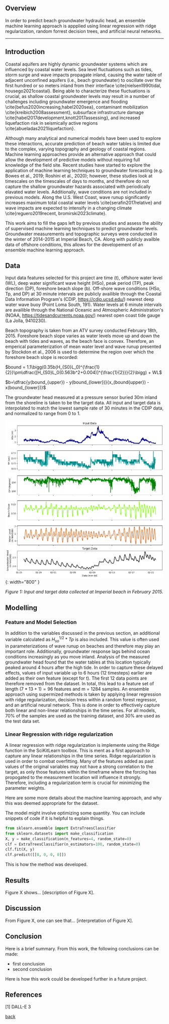 ## Overview
In order to predict beach groundwater hydraulic head, an ensemble machine learning approach is appplied using linear regression with ridge regularization, random forrest decision trees, and artificial neural networks. 

***

## Introduction 
Coastal aquifers are highly dynamic groundwater systems which are influenced by coastal water levels.  Sea level fluctuations such as tides, storm surge and wave impacts propagate inland, causing the water table of adjacent unconfined aquifers (i.e., beach groundwater) to oscillate over the first hundred or so meters inland from their interface \cite{nielsen1990tidal, housego2021coastal}. Being able to characterize these fluctuations is crucial, as shallow coastal groundwater levels may result in a number of challenges including groundwater emergence and flooding \cite{befus2020increasing,habel2020sea}, contaminant mobilization \cite{kreibich2008assessment}, subsurface infrastructure damage \cite{habel2017development,knott2017assessing}, and increased liquefaction risk in seismically active regions \cite{abueladas2021liquefaction}. 

Although many analytical and numerical models have been used to explore these interactions, accurate prediction of beach water tables is limited due to the complex, varying topography and geology of coastal regions. Machine learning approaches provide an alternative approach that could allow the development of predictive models without requiring full knowledge of the field site. Recent studies have started to explore the application of machine learning techniques to groundwater forecasting (e.g. Bowes et al., 2019; Roshini et al., 2020); however, these studies look at timescales on the timescales of days to months, and therefore do not capture the shallow groundwater hazards associated with periodically elavated water levels. Additionally, wave conditions are not included in previous models. Along the U.S. West Coast, wave runup significantly increases maximum total coastal water levels \cite{serafin2017relative} and wave impacts are expected to intensify in a changing climate \cite{reguero2019recent, bromirski2023climate}.

This work aims to fill the gaps left by previous studies and assess the ability of supervised machine learning techniques to predict groundwater levels. Groundwater measurements and topographic surveys were conducted in the winter of 2014-2015 at Imperial Beach, CA. Along with publicly availble data of offshore conditions, this allows for the developement of an ensemble machine learning approach.

## Data
Input data features selected for this project are time (t), offshore water level (WL), deep water significant wave height (HSo), peak period (TP), peak direction (DP), foreshore beach slope (b). Off-shore wave conditions (HSo, Tp, and DP) at 30 minute intervals are publicly availible through the Coastal Data Information Program's (CDIP, https://cdip.ucsd.edu/) nearest deep water wave buoy (Point Loma South, 191). Water levels at 6 minute intervals are availible through the National Oceanic and Atmospheric Administration's (NOAA, https://tidesandcurrents.noaa.gov/) nearest open coast tide gauge (La Jolla, 9410230). 

Beach topography is taken from an ATV survey conducted February 18th, 2015. Foreshore beach slope varies as water levels move up and down the beach with tides and waves, as the beach face is convex. Therefore, an emperical parameterization of mean water level and wave runup presented by Stockdon et al., 2006 is used to determine the region over which the foreshore beach slope is recorded:

$`bound = 1.1\bigg(0.35b(H_{S0}L_0)^{\frac{1}{2}}\pm\dfrac{[H_{S0}L_0(0.563b^2+0.004)]^{\frac{1}{2}}}{2}\bigg) + WL`$

$`b=\dfrac{y(bound_{upper}) - y(bound_{lower})}{x_(bound{upper}) - x(bound_{lower})}`$

The groundwater head measured at a pressure sensor buried 30m inland from the shoreline is taken to be the target data. All input and target data is interpolated to match the lowest sample rate of 30 minutes in the CDIP data, and normalized to range from 0 to 1.

![](assets/IMG/DataIn.png){: width="800" }

*Figure 1: Input and target data collected at Imperial beach in February 2015.*



## Modelling
### Feature and Model Selection
In addition to the variables discussed in the previous section, an additional variable calculated as $H_{so}^{1/2}*Tp$ is also included. This value is often used in parameterizations of wave runup on beaches and therefore may play an important role. Additionally, groundwater response lags behind ocean conditions increasingly as you move inland. Analysis of the measured groundwater head found that the water tables at this location typically peaked around 4 hours after the high tide. In order to capture these delayed effects, values of input variable up to 6 hours (12 timesteps) earlier are added as their own feature (except for t). The first 12 data points are therefore removed from the dataset. In total, this lead to a feature set of length $(7 * 13+1) = 96$ features and m = 1284 samples. An ensemble approach using supermized methods is taken by applying linear regression with ridge regularization, decision tress within a random forest regressor, and an artificial neural network. This is done in order to effectively capture both linear and non-linear relationships in the time series. For all models, 70% of the samples are used as the training dataset, and 30% are used as the test data set.

### Linear Regression with ridge regularization
A linear regression with ridge regularization is implemente using the Ridge function in the SciKitLearn toolbox. This is ment as a first approach to capture any linear relationships in the time series. Ridge regularization is used in order to combat overfitting. Many of the features added as past values of the original variables may not have a strong correlation to the target, as only those features within the timeframe where the forcing has propogated to the measurement location will influence it strongly. Therefore, including a regularization term is crucial for minimizing 
the parameter weights.


Here are some more details about the machine learning approach, and why this was deemed appropriate for the dataset. 

The model might involve optimizing some quantity. You can include snippets of code if it is helpful to explain things.

```python
from sklearn.ensemble import ExtraTreesClassifier
from sklearn.datasets import make_classification
X, y = make_classification(n_features=4, random_state=0)
clf = ExtraTreesClassifier(n_estimators=100, random_state=0)
clf.fit(X, y)
clf.predict([[0, 0, 0, 0]])
```

This is how the method was developed.

## Results

Figure X shows... [description of Figure X].

## Discussion

From Figure X, one can see that... [interpretation of Figure X].

## Conclusion

Here is a brief summary. From this work, the following conclusions can be made:
* first conclusion
* second conclusion

Here is how this work could be developed further in a future project.

## References
[1] DALL-E 3

[back](./)
